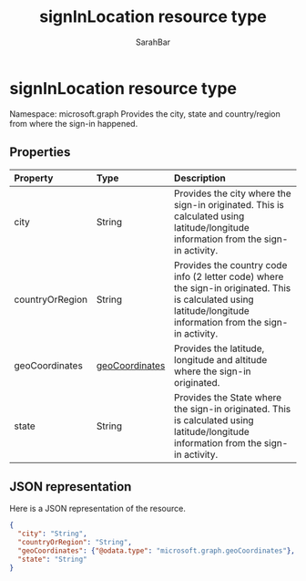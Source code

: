 ﻿---
title: "signInLocation resource type"
description: "Provides the city, state and country/region from where the sign-in happened."
localization_priority: Normal
doc_type: resourcePageType
ms.prod: ""
author: "SarahBar"
---

# signInLocation resource type

Namespace: microsoft.graph
Provides the city, state and country/region from where the sign-in happened.

## Properties

| Property        | Type                                | Description                                                                                                                                                      |
| :-------------- | :---------------------------------- | :--------------------------------------------------------------------------------------------------------------------------------------------------------------- |
| city            | String                              | Provides the city where the sign-in originated. This is calculated using latitude/longitude information from the sign-in activity.                               |
| countryOrRegion | String                              | Provides the country code info (2 letter code) where the sign-in originated.  This is calculated using latitude/longitude information from the sign-in activity. |
| geoCoordinates  | [geoCoordinates](geocoordinates.md) | Provides the latitude, longitude and altitude where the sign-in originated.                                                                                      |
| state           | String                              | Provides the State where the sign-in originated. This is calculated using latitude/longitude information from the sign-in activity.                              |

## JSON representation

Here is a JSON representation of the resource.

<!-- {
  "blockType": "resource",
  "optionalProperties": [

  ],
  "@odata.type": "microsoft.graph.signInLocation"
}-->

```json
{
  "city": "String",
  "countryOrRegion": "String",
  "geoCoordinates": {"@odata.type": "microsoft.graph.geoCoordinates"},
  "state": "String"
}

```

<!-- uuid: 8fcb5dbc-d5aa-4681-8e31-b001d5168d79
2015-10-25 14:57:30 UTC -->

<!-- {
  "type": "#page.annotation",
  "description": "signInLocation resource",
  "keywords": "",
  "section": "documentation",
  "tocPath": ""
}-->
